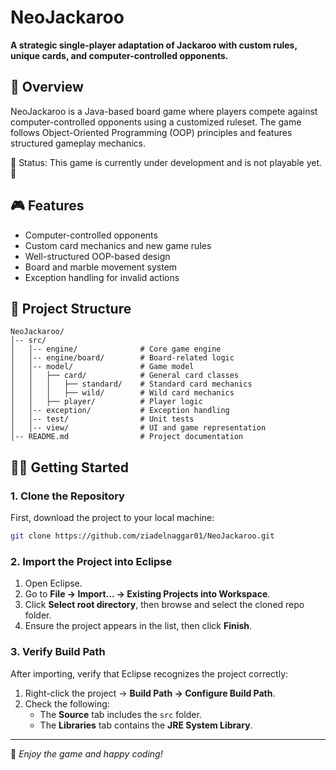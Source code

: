 # NeoJackaroo

**A strategic single-player adaptation of Jackaroo with custom rules, unique cards, and computer-controlled opponents.**

## 📝 Overview
NeoJackaroo is a Java-based board game where players compete against computer-controlled opponents using a customized ruleset. The game follows Object-Oriented Programming (OOP) principles and features structured gameplay mechanics.

🚧 Status: This game is currently under development and is not playable yet. 🚧

## 🎮 Features
- Computer-controlled opponents
- Custom card mechanics and new game rules
- Well-structured OOP-based design
- Board and marble movement system
- Exception handling for invalid actions

## 📂 Project Structure
```
NeoJackaroo/
│-- src/
│   │-- engine/              # Core game engine
│   │-- engine/board/        # Board-related logic
│   │-- model/               # Game model
│   │   ├── card/            # General card classes
│   │   │   ├── standard/    # Standard card mechanics
│   │   │   ├── wild/        # Wild card mechanics
│   │   ├── player/          # Player logic
│   │-- exception/           # Exception handling
│   │-- test/                # Unit tests
│   │-- view/                # UI and game representation
│-- README.md                # Project documentation
```

## 🏃‍➡️ Getting Started

### **1. Clone the Repository**
First, download the project to your local machine:

```sh
git clone https://github.com/ziadelnaggar01/NeoJackaroo.git
```
### **2. Import the Project into Eclipse**
1. Open Eclipse.
2. Go to **File → Import... → Existing Projects into Workspace**.
3. Click **Select root directory**, then browse and select the cloned repo folder.
4. Ensure the project appears in the list, then click **Finish**.

### **3. Verify Build Path**
After importing, verify that Eclipse recognizes the project correctly:

1. Right-click the project → **Build Path → Configure Build Path**.
2. Check the following:
   - The **Source** tab includes the `src` folder.
   - The **Libraries** tab contains the **JRE System Library**.
   
---
🚀 *Enjoy the game and happy coding!*

